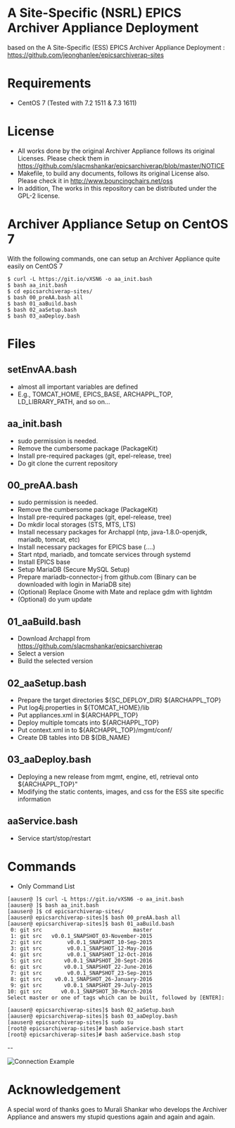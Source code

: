 A Site-Specific (NSRL) EPICS Archiver Appliance Deployment
=================
based on the A Site-Specific (ESS) EPICS Archiver Appliance Deployment : https://github.com/jeonghanlee/epicsarchiverap-sites

# Requirements

* CentOS 7 (Tested with 7.2 1511 & 7.3 1611) 

# License

* All works done by the original Archiver Appliance follows its original Licenses. Please check them in
https://github.com/slacmshankar/epicsarchiverap/blob/master/NOTICE
* Makefile, to build any documents, follows its original License also. Please check it in  http://www.bouncingchairs.net/oss
* In addition, The works in this repository can be distributed under the GPL-2 license.

# Archiver Appliance Setup on CentOS 7

With the following commands, one can setup an Archiver Appliance quite easily on CentOS 7
```
$ curl -L https://git.io/vXSN6 -o aa_init.bash
$ bash aa_init.bash 
$ cd epicsarchiverap-sites/
$ bash 00_preAA.bash all
$ bash 01_aaBuild.bash 
$ bash 02_aaSetup.bash 
$ bash 03_aaDeploy.bash
```

# Files

## setEnvAA.bash
* almost all important variables are defined
* E.g., TOMCAT_HOME, EPICS_BASE, ARCHAPPL_TOP, LD_LIBRARY_PATH, and so on... 

## aa_init.bash
* sudo permission is needed.
* Remove the cumbersome package (PackageKit)
* Install pre-required packages (git, epel-release, tree)
* Do git clone the current repository

## 00_preAA.bash
* sudo permission is needed.
* Remove the cumbersome package (PackageKit) 
* Install pre-required packages (git, epel-release, tree)
* Do mkdir local storages (STS, MTS, LTS)
* Install necessary packages for Archappl (ntp, java-1.8.0-openjdk, mariadb, tomcat, etc)
* Install necessary packages for EPICS base (....)
* Start ntpd, mariadb, and tomcate services through systemd
* Install EPICS base
* Setup MariaDB (Secure MySQL Setup)
* Prepare mariadb-connector-j from github.com (Binary can be downloaded with login in MariaDB site)
* (Optional) Replace Gnome with Mate and replace gdm with lightdm
* (Optional) do yum update

## 01_aaBuild.bash
* Download Archappl from https://github.com/slacmshankar/epicsarchiverap
* Select a version
* Build the selected version

## 02_aaSetup.bash
* Prepare the target directories ${SC_DEPLOY_DIR} ${ARCHAPPL_TOP}
* Put log4j.properties in ${TOMCAT_HOME}/lib
* Put appliances.xml in  ${ARCHAPPL_TOP}
* Deploy multiple tomcats into ${ARCHAPPL_TOP}
* Put context.xml in to ${ARCHAPPL_TOP}/mgmt/conf/
* Create DB tables into DB ${DB_NAME}

## 03_aaDeploy.bash
* Deploying a new release from mgmt, engine, etl, retrieval onto ${ARCHAPPL_TOP}"
* Modifying the static contents, images, and css for the ESS site specific information

## aaService.bash
* Service start/stop/restart

# Commands

* Only Command List

```
[aauser@ ]$ curl -L https://git.io/vXSN6 -o aa_init.bash
[aauser@ ]$ bash aa_init.bash 
[aauser@ ]$ cd epicsarchiverap-sites/
[aauser@ epicsarchiverap-sites]$ bash 00_preAA.bash all
[aauser@ epicsarchiverap-sites]$ bash 01_aaBuild.bash 
 0: git src                             master
 1: git src   v0.0.1_SNAPSHOT_03-November-2015
 2: git src        v0.0.1_SNAPSHOT_10-Sep-2015
 3: git src        v0.0.1_SNAPSHOT_12-May-2016
 4: git src        v0.0.1_SNAPSHOT_12-Oct-2016
 5: git src       v0.0.1_SNAPSHOT_20-Sept-2016
 6: git src       v0.0.1_SNAPSHOT_22-June-2016
 7: git src        v0.0.1_SNAPSHOT_23-Sep-2015
 8: git src    v0.0.1_SNAPSHOT_26-January-2016
 9: git src       v0.0.1_SNAPSHOT_29-July-2015
10: git src      v0.0.1_SNAPSHOT_30-March-2016
Select master or one of tags which can be built, followed by [ENTER]:

[aauser@ epicsarchiverap-sites]$ bash 02_aaSetup.bash 
[aauser@ epicsarchiverap-sites]$ bash 03_aaDeploy.bash
[aauser@ epicsarchiverap-sites]$ sudo su
[root@ epicsarchiverap-sites]# bash aaService.bash start
[root@ epicsarchiverap-sites]# bash aaService.bash stop
```

--

![Connection Example](aa_site_specific.png)


# Acknowledgement
A special word of thanks goes to Murali Shankar who develops the Archiver Appliance and answers my stupid questions again and again and again.
